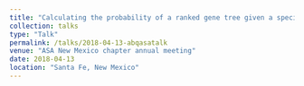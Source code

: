 ```yaml
---
title: "Calculating the probability of a ranked gene tree given a species tree under the multispecies coalescent model"
collection: talks
type: "Talk"
permalink: /talks/2018-04-13-abqasatalk
venue: "ASA New Mexico chapter annual meeting"
date: 2018-04-13
location: "Santa Fe, New Mexico"
---
```


